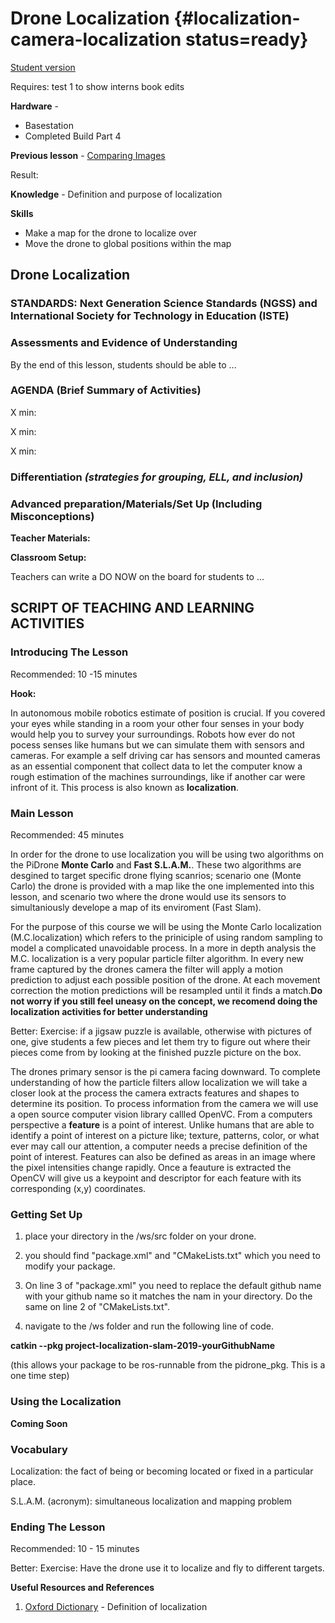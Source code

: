# Drone Localization {#localization-camera-localization status=ready}

[Student version](+duckiesky_high_school_student#localization-camera-localization)


<div class='requirements' markdown='1'>


Requires: test 1 to show interns book edits

**Hardware** -    

- Basestation
- Completed Build Part 4 

**Previous lesson** - [Comparing Images](#localization-camera-images)


Result: 

**Knowledge** - Definition and purpose of localization


**Skills**

- Make a map for the drone to localize over
- Move the drone to global positions within the map


</div>

## Drone Localization

### STANDARDS: Next Generation Science Standards (NGSS) and International Society for Technology in Education (ISTE)



### Assessments and Evidence of Understanding

By the end of this lesson, students should be able to ...

### AGENDA (Brief Summary of Activities)

X min: <!--insert time slot 1 (add or delete these as needed)-->

X min: <!--insert time slot 2 (add or delete these as needed)-->

X min: <!--insert time slot 3 (add or delete these as needed)-->

### Differentiation _(strategies for grouping, ELL, and inclusion)_


### Advanced preparation/Materials/Set Up (Including Misconceptions)

**Teacher Materials:**

**Classroom Setup:**

Teachers can write a DO NOW on the board for students to ...

## SCRIPT OF TEACHING AND LEARNING ACTIVITIES


### Introducing The Lesson

Recommended: 10 -15 minutes

**Hook:**

In autonomous mobile robotics estimate of position is crucial. If you covered your eyes while standing in a room your other four senses in your body would help you to survey your surroundings. Robots how ever do not pocess senses like humans but we can simulate them with sensors and cameras. For example a self driving car has sensors and mounted cameras as an essential component that collect data to let the computer know a rough estimation of the machines surroundings, like if another car were infront of it. This process is also known as **localization**.

### Main Lesson

Recommended: 45 minutes

In order for the drone to use localization you will be using two algorithms on the PiDrone **Monte Carlo** and **Fast S.L.A.M.**. These two algorithms are desgined to target specific drone flying scanrios; scenario one (Monte Carlo) the drone is provided with a map like the one implemented into this lesson, and scenario two where the drone would use its sensors to simultaniously develope a map of its enviroment (Fast Slam). 

For the purpose of this course we will be using the Monte Carlo localization (M.C.localization) which refers to the priniciple of using random sampling to model a complicated unavoidable process. In a more in depth analysis the M.C. localization is a very popular particle filter algorithm. In every new frame captured by the drones camera the filter will apply a motion prediction to adjust each possible position of the drone. At each movement correction the motion predictions will be resampled until it finds a match.**Do not worry if you still feel uneasy on the concept, we recomend doing the localization activities for better understanding**

Better: Exercise: if a jigsaw puzzle is available, otherwise with pictures of one, give students a few pieces and let them try to figure out where their pieces come from by looking at the finished puzzle picture on the box.

The drones primary sensor is the pi camera facing downward. To complete understanding of how the particle filters allow localization we will take a closer look at the process the camera extracts features and shapes to determine its position. To process information from the camera we will use a open source computer vision library callled OpenVC. From a computers perspective a **feature** is a point of interest. Unlike humans that are able to identify a point of interest on a picture like; texture, patterns, color, or what ever may call our attention, a computer needs a precise definition of the point of interest. Features can also be defined as areas in an image where the pixel intensities change rapidly. Once a feauture is extracted the OpenCV will give us a keypoint and descriptor for each feature with its corresponding (x,y) coordinates.

### Getting Set Up 

1. place your directory in the /ws/src folder on your drone.

2. you should find "package.xml" and "CMakeLists.txt" which you need to modify your package. 

3. On line 3 of "package.xml" you need to replace the default github name with your github name so it matches the nam in your directory. Do the same on line 2 of "CMakeLists.txt".

4. navigate to the /ws folder and run the following line of code.

**catkin --pkg project-localization-slam-2019-yourGithubName**

(this allows your package to be ros-runnable from the pidrone_pkg. This is a one time step) 

### Using the Localization 

**Coming Soon**

### Vocabulary  

Localization: the fact of being or becoming located or fixed in a particular place.

S.L.A.M. (acronym): simultaneous localization and mapping problem



### Ending The Lesson

Recommended: 10 - 15 minutes


Better: Exercise: Have the drone use it to localize and fly to different targets.


**Useful Resources and References**


1. [Oxford Dictionary](https://onlinelibrary.wiley.com/doi/full/10.1002/047134608X.W8318) - Definition of localization
